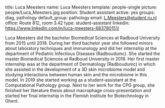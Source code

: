 title: Luca Meesters
name: Luca Meesters
template: people-single
picture: people/Luca_Meesters.jpg
position: Student assistant
active: yes
groups: diag, pathology
default_group: pathology
email: L.Meesters@student.ru.nl
office: Route 812, room 3.42
type: student-assistant
linkedin: https://www.linkedin.com/in/luca-meesters-683780151/

Luca Meesters did the bachelor Biomedical Sciences at Radboud University from 2015 until 2018. During her third bachelor year she followed minors about laboratory techniques and immunology and did her internship at the department of Pediatric Infectious Diseases (Radboudumc). She started the master Biomedical Sciences at Radboud University in 2018. Her first master internship was at the department of Dermatology (Radboudumc) in which she assisted in the development of a 3D skin microbiome model and studying interactions between human skin and the microbiome in this model. In 2019 she started working as a student-assistant at the Computational Pathology group. Next to her work for the CPG group, she finished her literature thesis about macrophage cross-presentation and started her final internship in the Flemish Institute for Biotechnology in Ghent.
